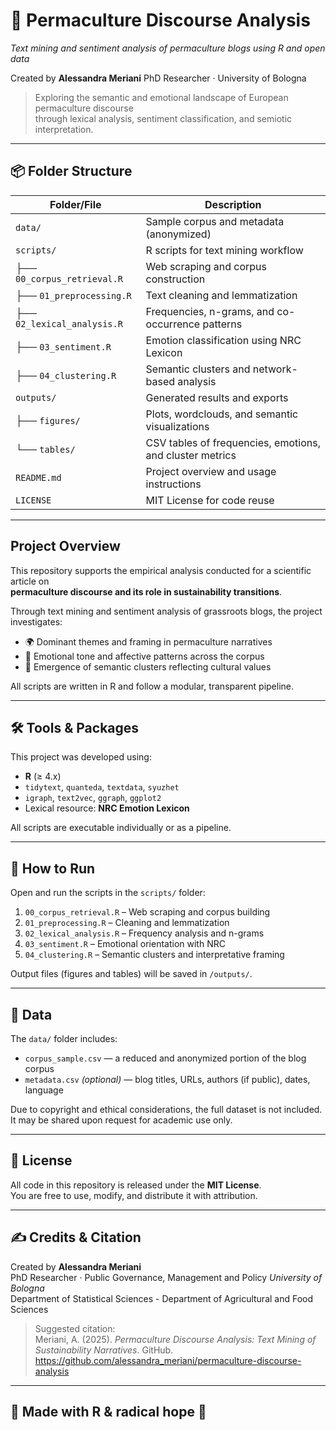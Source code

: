 # 🌱 Permaculture Discourse Analysis  
*Text mining and sentiment analysis of permaculture blogs using R and open data*

Created by **Alessandra Meriani**  PhD Researcher · University of Bologna  

> Exploring the semantic and emotional landscape of European permaculture discourse  
> through lexical analysis, sentiment classification, and semiotic interpretation.  

---

## 📦 Folder Structure

| Folder/File                 | Description                                               |
|-----------------------------|-----------------------------------------------------------|
| `data/`                     | Sample corpus and metadata (anonymized)                   |
| `scripts/`                  | R scripts for text mining workflow                        |
| ├── `00_corpus_retrieval.R` | Web scraping and corpus construction                      |
| ├── `01_preprocessing.R`    | Text cleaning and lemmatization                           |
| ├── `02_lexical_analysis.R` | Frequencies, n-grams, and co-occurrence patterns          |
| ├── `03_sentiment.R`        | Emotion classification using NRC Lexicon                  |
| ├── `04_clustering.R`       | Semantic clusters and network-based analysis              |
| `outputs/`                  | Generated results and exports                             |
| ├── `figures/`              | Plots, wordclouds, and semantic visualizations            |
| └── `tables/`               | CSV tables of frequencies, emotions, and cluster metrics  |
| `README.md`                 | Project overview and usage instructions                   |
| `LICENSE`                   | MIT License for code reuse                                |

---

## Project Overview

This repository supports the empirical analysis conducted for a scientific article on  
**permaculture discourse and its role in sustainability transitions**.

Through text mining and sentiment analysis of grassroots blogs, the project investigates:
- 🌍 Dominant themes and framing in permaculture narratives  
- 💬 Emotional tone and affective patterns across the corpus  
- 🧩 Emergence of semantic clusters reflecting cultural values  

All scripts are written in R and follow a modular, transparent pipeline.

---

## 🛠️ Tools & Packages

This project was developed using:

- **R** (≥ 4.x)
- `tidytext`, `quanteda`, `textdata`, `syuzhet`
- `igraph`, `text2vec`, `ggraph`, `ggplot2`
- Lexical resource: **NRC Emotion Lexicon**

All scripts are executable individually or as a pipeline.

---

## 🚀 How to Run

Open and run the scripts in the `scripts/` folder:

1. `00_corpus_retrieval.R` – Web scraping and corpus building  
2. `01_preprocessing.R` – Cleaning and lemmatization  
3. `02_lexical_analysis.R` – Frequency analysis and n-grams  
4. `03_sentiment.R` – Emotional orientation with NRC  
5. `04_clustering.R` – Semantic clusters and interpretative framing

Output files (figures and tables) will be saved in `/outputs/`.

---

## 📂 Data

The `data/` folder includes:

- `corpus_sample.csv` — a reduced and anonymized portion of the blog corpus  
- `metadata.csv` *(optional)* — blog titles, URLs, authors (if public), dates, language  

Due to copyright and ethical considerations, the full dataset is not included.  
It may be shared upon request for academic use only.

---

## 📜 License

All code in this repository is released under the **MIT License**.  
You are free to use, modify, and distribute it with attribution.

---

## ✍️ Credits & Citation

Created by **Alessandra Meriani**  
PhD Researcher · Public Governance, Management and Policy 
*University of Bologna*  
Department of Statistical Sciences - Department of Agricultural and Food Sciences

> Suggested citation:  
> Meriani, A. (2025). *Permaculture Discourse Analysis: Text Mining of Sustainability Narratives*. GitHub. https://github.com/alessandra_meriani/permaculture-discourse-analysis

---

## 🧬 Made with R & radical hope 💚
```

